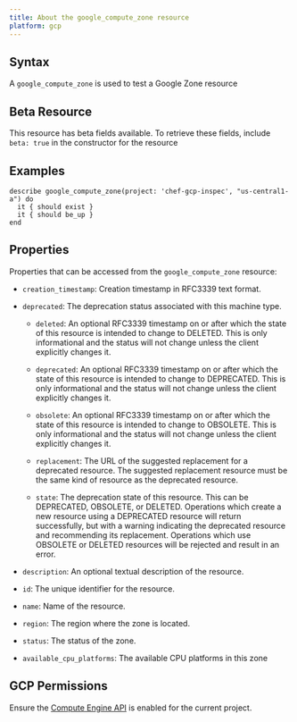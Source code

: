 ```yaml
---
title: About the google_compute_zone resource
platform: gcp
---
```


## Syntax
A `google_compute_zone` is used to test a Google Zone resource


## Beta Resource
This resource has beta fields available. To retrieve these fields, include `beta: true` in the constructor for the resource

## Examples
```
describe google_compute_zone(project: 'chef-gcp-inspec', "us-central1-a") do
  it { should exist }
  it { should be_up }
end
```

## Properties
Properties that can be accessed from the `google_compute_zone` resource:


  * `creation_timestamp`: Creation timestamp in RFC3339 text format.

  * `deprecated`: The deprecation status associated with this machine type.

    * `deleted`: An optional RFC3339 timestamp on or after which the state of this resource is intended to change to DELETED. This is only informational and the status will not change unless the client explicitly changes it.

    * `deprecated`: An optional RFC3339 timestamp on or after which the state of this resource is intended to change to DEPRECATED. This is only informational and the status will not change unless the client explicitly changes it.

    * `obsolete`: An optional RFC3339 timestamp on or after which the state of this resource is intended to change to OBSOLETE. This is only informational and the status will not change unless the client explicitly changes it.

    * `replacement`: The URL of the suggested replacement for a deprecated resource. The suggested replacement resource must be the same kind of resource as the deprecated resource.

    * `state`: The deprecation state of this resource. This can be DEPRECATED, OBSOLETE, or DELETED. Operations which create a new resource using a DEPRECATED resource will return successfully, but with a warning indicating the deprecated resource and recommending its replacement. Operations which use OBSOLETE or DELETED resources will be rejected and result in an error.

  * `description`: An optional textual description of the resource.

  * `id`: The unique identifier for the resource.

  * `name`: Name of the resource.

  * `region`: The region where the zone is located.

  * `status`: The status of the zone.

  * `available_cpu_platforms`: The available CPU platforms in this zone


## GCP Permissions

Ensure the [Compute Engine API](https://console.cloud.google.com/apis/library/compute.googleapis.com/) is enabled for the current project.
